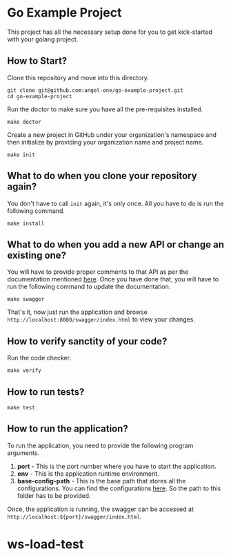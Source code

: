 # Go Example Project

This project has all the necessary setup done for you to get kick-started with your golang project.

## How to Start?

Clone this repository and move into this directory.

```shell
git clone git@github.com:angel-one/go-example-project.git
cd go-example-project
```

Run the doctor to make sure you have all the pre-requisites installed.
```shell
make doctor
```

Create a new project in GitHub under your organization's namespace and then initialize by providing your organization name and project name.
```shell
make init
```

## What to do when you clone your repository again?

You don't have to call `init` again, it's only once. All you have to do is run the following command.
```shell
make install
```

## What to do when you add a new API or change an existing one?

You will have to provide proper comments to that API as per the documentation mentioned [here](https://github.com/swaggo/swag#general-api-info). Once you have done that, you will have to run the following command to update the documentation.
```shell
make swagger
```
That's it, now just run the application and browse `http://localhost:8080/swagger/index.html` to view your changes.

## How to verify sanctity of your code?

Run the code checker.
```shell
make verify
```

## How to run tests?
```shell
make test
```

## How to run the application?

To run the application, you need to provide the following program arguments.
1. **port** - This is the port number where you have to start the application.
2. **env** - This is the application runtime environment.
3. **base-config-path** - This is the base path that stores all the configurations. You can find the configurations [here](./resources). So the path to this folder has to be provided.

Once, the application is running, the swagger can be accessed at `http://localhost:${port}/swagger/index.html`.
# ws-load-test
